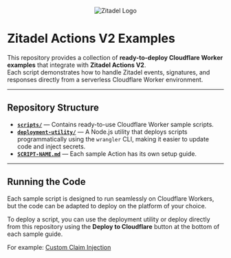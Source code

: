 <p align="center">
    <img src="https://raw.githubusercontent.com/zitadel/zitadel/refs/heads/main/docs/static/logos/zitadel-logo-dark%402x.png" alt="Zitadel Logo" max-height="200px" width="auto" />
</p>

# **Zitadel Actions V2 Examples**

This repository provides a collection of **ready-to-deploy Cloudflare Worker examples** that integrate with **Zitadel Actions V2**.  
Each script demonstrates how to handle Zitadel events, signatures, and responses directly from a serverless Cloudflare Worker environment.

---

## Repository Structure

- **[`scripts/`](/Actions%20V2%20+%20Cloudflare%20Workers/scripts/)** — Contains ready-to-use Cloudflare Worker sample scripts.  
- **[`deployment-utility/`](/Actions%20V2%20+%20Cloudflare%20Workers/deployment-utility/)** — A Node.js utility that deploys scripts programmatically using the `wrangler` CLI, making it easier to update code and inject secrets.  
- **[`SCRIPT-NAME.md`](/Actions%20V2%20+%20Cloudflare%20Workers/CUSTOM-CLAIMS.md)** — Each sample Action has its own setup guide.

---

## Running the Code

Each sample script is designed to run seamlessly on Cloudflare Workers, but the code can be adapted to deploy on the platform of your choice.

To deploy a script, you can use the deployment utility or deploy directly from this repository using the **Deploy to Cloudflare** button at the bottom of each sample guide.

For example: [Custom Claim Injection](/Actions%20V2%20+%20Cloudflare%20Workers/CUSTOM-CLAIMS.md)
